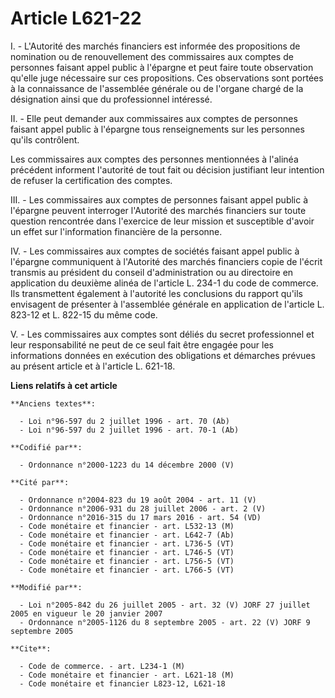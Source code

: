# Article L621-22

I. - L'Autorité des marchés financiers est informée des propositions de nomination ou de renouvellement des commissaires aux
comptes de personnes faisant appel public à l'épargne et peut faire toute observation qu'elle juge nécessaire sur ces
propositions. Ces observations sont portées à la connaissance de l'assemblée générale ou de l'organe chargé de la désignation
ainsi que du professionnel intéressé.

II. - Elle peut demander aux commissaires aux comptes de personnes faisant appel public à l'épargne tous renseignements sur
les personnes qu'ils contrôlent.

Les commissaires aux comptes des personnes mentionnées à l'alinéa précédent informent l'autorité de tout fait ou décision
justifiant leur intention de refuser la certification des comptes.

III. - Les commissaires aux comptes de personnes faisant appel public à l'épargne peuvent interroger l'Autorité des marchés
financiers sur toute question rencontrée dans l'exercice de leur mission et susceptible d'avoir un effet sur l'information
financière de la personne.

IV. - Les commissaires aux comptes de sociétés faisant appel public à l'épargne communiquent à l'Autorité des marchés
financiers copie de l'écrit transmis au président du conseil d'administration ou au directoire en application du deuxième
alinéa de l'article L. 234-1 du code de commerce. Ils transmettent également à l'autorité les conclusions du rapport qu'ils
envisagent de présenter à l'assemblée générale en application de l'article L. 823-12 et L. 822-15 du même code.

V. - Les commissaires aux comptes sont déliés du secret professionnel et leur responsabilité ne peut de ce seul fait être
engagée pour les informations données en exécution des obligations et démarches prévues au présent article et à l'article L.
621-18.

**Liens relatifs à cet article**

	**Anciens textes**:

	  - Loi n°96-597 du 2 juillet 1996 - art. 70 (Ab)
	  - Loi n°96-597 du 2 juillet 1996 - art. 70-1 (Ab)

	**Codifié par**:

	  - Ordonnance n°2000-1223 du 14 décembre 2000 (V)

	**Cité par**:

	  - Ordonnance n°2004-823 du 19 août 2004 - art. 11 (V)
	  - Ordonnance n°2006-931 du 28 juillet 2006 - art. 2 (V)
	  - Ordonnance n°2016-315 du 17 mars 2016 - art. 54 (VD)
	  - Code monétaire et financier - art. L532-13 (M)
	  - Code monétaire et financier - art. L642-7 (Ab)
	  - Code monétaire et financier - art. L736-5 (VT)
	  - Code monétaire et financier - art. L746-5 (VT)
	  - Code monétaire et financier - art. L756-5 (VT)
	  - Code monétaire et financier - art. L766-5 (VT)

	**Modifié par**:

	  - Loi n°2005-842 du 26 juillet 2005 - art. 32 (V) JORF 27 juillet 2005 en vigueur le 20 janvier 2007
	  - Ordonnance n°2005-1126 du 8 septembre 2005 - art. 22 (V) JORF 9 septembre 2005

	**Cite**:

	  - Code de commerce. - art. L234-1 (M)
	  - Code monétaire et financier - art. L621-18 (M)
	  - Code monétaire et financier L823-12, L621-18

